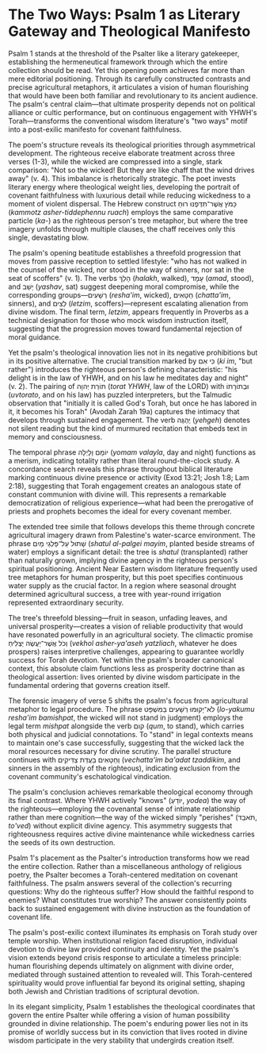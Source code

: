 # The Two Ways: Psalm 1 as Literary Gateway and Theological Manifesto

Psalm 1 stands at the threshold of the Psalter like a literary gatekeeper, establishing the hermeneutical framework through which the entire collection should be read. Yet this opening poem achieves far more than mere editorial positioning. Through its carefully constructed contrasts and precise agricultural metaphors, it articulates a vision of human flourishing that would have been both familiar and revolutionary to its ancient audience. The psalm's central claim—that ultimate prosperity depends not on political alliance or cultic performance, but on continuous engagement with YHWH's Torah—transforms the conventional wisdom literature's "two ways" motif into a post-exilic manifesto for covenant faithfulness.

The poem's structure reveals its theological priorities through asymmetrical development. The righteous receive elaborate treatment across three verses (1-3), while the wicked are compressed into a single, stark comparison: "Not so the wicked! But they are like chaff that the wind drives away" (v. 4). This imbalance is rhetorically strategic. The poet invests literary energy where theological weight lies, developing the portrait of covenant faithfulness with luxurious detail while reducing wickedness to a moment of violent dispersal. The Hebrew construct כַּמֹּץ אֲשֶׁר־תִּדְּפֶנּוּ רוּחַ (*kammotz asher-tiddephennu ruach*) employs the same comparative particle (*ka-*) as the righteous person's tree metaphor, but where the tree imagery unfolds through multiple clauses, the chaff receives only this single, devastating blow.

The psalm's opening beatitude establishes a threefold progression that moves from passive reception to settled lifestyle: "who has not walked in the counsel of the wicked, nor stood in the way of sinners, nor sat in the seat of scoffers" (v. 1). The verbs הָלַךְ (*halakh*, walked), עָמָד (*amad*, stood), and יָשַׁב (*yashav*, sat) suggest deepening moral compromise, while the corresponding groups—רְשָׁעִים (*resha'im*, wicked), חַטָּאִים (*chatta'im*, sinners), and לֵצִים (*letzim*, scoffers)—represent escalating alienation from divine wisdom. The final term, *letzim*, appears frequently in Proverbs as a technical designation for those who mock wisdom instruction itself, suggesting that the progression moves toward fundamental rejection of moral guidance.

Yet the psalm's theological innovation lies not in its negative prohibitions but in its positive alternative. The crucial transition marked by כִּי אִם (*ki im*, "but rather") introduces the righteous person's defining characteristic: "his delight is in the law of YHWH, and on his law he meditates day and night" (v. 2). The pairing of תּוֹרַת יְהוָה (*torat YHWH*, law of the LORD) with וּבְתוֹרָתוֹ (*uvtorato*, and on his law) has puzzled interpreters, but the Talmudic observation that "initially it is called God's Torah, but once he has labored in it, it becomes his Torah" (Avodah Zarah 19a) captures the intimacy that develops through sustained engagement. The verb יֶהְגֶּה (*yehgeh*) denotes not silent reading but the kind of murmured recitation that embeds text in memory and consciousness.

The temporal phrase יוֹמָם וָלָיְלָה (*yomam valayla*, day and night) functions as a merism, indicating totality rather than literal round-the-clock study. A concordance search reveals this phrase throughout biblical literature marking continuous divine presence or activity (Exod 13:21; Josh 1:8; Lam 2:18), suggesting that Torah engagement creates an analogous state of constant communion with divine will. This represents a remarkable democratization of religious experience—what had been the prerogative of priests and prophets becomes the ideal for every covenant member.

The extended tree simile that follows develops this theme through concrete agricultural imagery drawn from Palestine's water-scarce environment. The phrase שָׁתוּל עַל־פַּלְגֵי מָיִם (*shatul al-palgei mayim*, planted beside streams of water) employs a significant detail: the tree is *shatul* (transplanted) rather than naturally grown, implying divine agency in the righteous person's spiritual positioning. Ancient Near Eastern wisdom literature frequently used tree metaphors for human prosperity, but this poet specifies continuous water supply as the crucial factor. In a region where seasonal drought determined agricultural success, a tree with year-round irrigation represented extraordinary security.

The tree's threefold blessing—fruit in season, unfading leaves, and universal prosperity—creates a vision of reliable productivity that would have resonated powerfully in an agricultural society. The climactic promise וְכֹל אֲשֶׁר־יַעֲשֶׂה יַצְלִיחַ (*vekhol asher-ya'aseh yatzliach*, whatever he does prospers) raises interpretive challenges, appearing to guarantee worldly success for Torah devotion. Yet within the psalm's broader canonical context, this absolute claim functions less as prosperity doctrine than as theological assertion: lives oriented by divine wisdom participate in the fundamental ordering that governs creation itself.

The forensic imagery of verse 5 shifts the psalm's focus from agricultural metaphor to legal procedure. The phrase לֹא־יָקוּמוּ רְשָׁעִים בַּמִּשְׁפָּט (*lo-yakumu resha'im bamishpat*, the wicked will not stand in judgment) employs the legal term *mishpat* alongside the verb קום (*qum*, to stand), which carries both physical and judicial connotations. To "stand" in legal contexts means to maintain one's case successfully, suggesting that the wicked lack the moral resources necessary for divine scrutiny. The parallel structure continues with וְחַטָּאִים בַּעֲדַת צַדִּיקִים (*vechatta'im ba'adat tzaddikim*, and sinners in the assembly of the righteous), indicating exclusion from the covenant community's eschatological vindication.

The psalm's conclusion achieves remarkable theological economy through its final contrast. Where YHWH actively "knows" (יוֹדֵעַ, *yodea*) the way of the righteous—employing the covenantal sense of intimate relationship rather than mere cognition—the way of the wicked simply "perishes" (תֹּאבֵד, *to'ved*) without explicit divine agency. This asymmetry suggests that righteousness requires active divine maintenance while wickedness carries the seeds of its own destruction.

Psalm 1's placement as the Psalter's introduction transforms how we read the entire collection. Rather than a miscellaneous anthology of religious poetry, the Psalter becomes a Torah-centered meditation on covenant faithfulness. The psalm answers several of the collection's recurring questions: Why do the righteous suffer? How should the faithful respond to enemies? What constitutes true worship? The answer consistently points back to sustained engagement with divine instruction as the foundation of covenant life.

The psalm's post-exilic context illuminates its emphasis on Torah study over temple worship. When institutional religion faced disruption, individual devotion to divine law provided continuity and identity. Yet the psalm's vision extends beyond crisis response to articulate a timeless principle: human flourishing depends ultimately on alignment with divine order, mediated through sustained attention to revealed will. This Torah-centered spirituality would prove influential far beyond its original setting, shaping both Jewish and Christian traditions of scriptural devotion.

In its elegant simplicity, Psalm 1 establishes the theological coordinates that govern the entire Psalter while offering a vision of human possibility grounded in divine relationship. The poem's enduring power lies not in its promise of worldly success but in its conviction that lives rooted in divine wisdom participate in the very stability that undergirds creation itself.